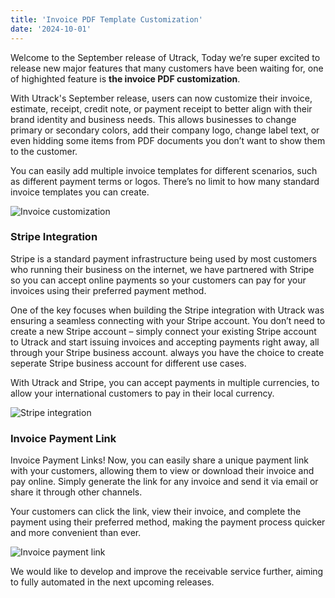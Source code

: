 ```yaml
---
title: 'Invoice PDF Template Customization'
date: '2024-10-01'
---
```


Welcome to the September release of Utrack, Today we’re super excited to release new major features that many customers have been waiting for, one of highighted feature is **the invoice PDF customization**.

With Utrack's September release, users can now customize their invoice, estimate, receipt, credit note, or payment receipt to better align with their brand identity and business needs. This allows businesses to change primary or secondary colors, add their company logo, change label text, or even hidding some items from PDF documents you don’t want to show them to the customer.

You can easily add multiple invoice templates for different scenarios, such as different payment terms or logos. There’s no limit to how many standard invoice templates you can create.


![Invoice customization](/images/updates/october-update/invoice-customization.png "Invoice customization")

### Stripe Integration

Stripe is a standard payment infrastructure being used by most customers who running their business on the internet, we have partnered with Stripe so you can accept online payments so your customers can pay for your invoices using their preferred payment method.

One of the key focuses when building the Stripe integration with Utrack was ensuring a seamless connecting with your Stripe account. You don’t need to create a new Stripe account – simply connect your existing Stripe account to Utrack and start issuing invoices and accepting payments right away, all through your Stripe business account. always you have the choice to create seperate Stripe business account for different use cases.

With Utrack and Stripe, you can accept payments in multiple currencies, to allow your international customers to pay in their local currency.

![Stripe integration](/images/updates/october-update/stripe-integration.png "Stripe integration")

### Invoice Payment Link

Invoice Payment Links! Now, you can easily share a unique payment link with your customers, allowing them to view or download their invoice and pay online. Simply generate the link for any invoice and send it via email or share it through other channels.

Your customers can click the link, view their invoice, and complete the payment using their preferred method, making the payment process quicker and more convenient than ever.

![Invoice payment link](/images/updates/october-update/invoice-payment-link.png "Invoice payment link")

We would like to develop and improve the receivable service further, aiming to fully automated in the next upcoming releases.